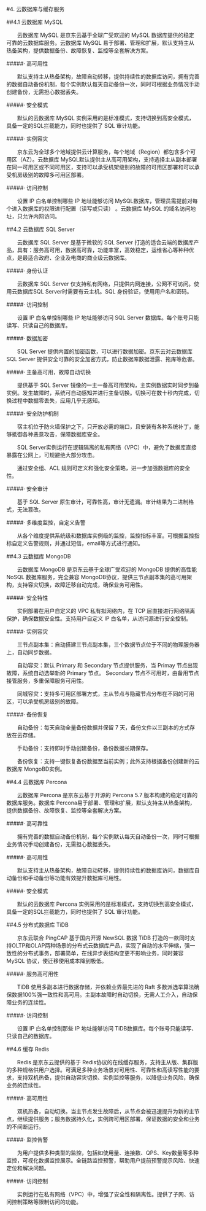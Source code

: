 #4. 云数据库与缓存服务

##4.1 云数据库 MySQL

&emsp;&emsp;云数据库 MySQL 是京东云基于全球广受欢迎的 MySQL
数据库提供的稳定可靠的云数据库服务。云数据库 MySQL
易于部署、管理和扩展，默认支持主从热备架构，提供数据备份、故障恢复、监控等全套解决方案。

#####· 高可用性

&emsp;&emsp;默认支持主从热备架构，故障自动转移，提供持续性的数据库访问，拥有完善的数据自动备份机制，每个实例默认每天自动备份一次，同时可根据业务情况手动创建备份，无需担心数据丢失。

#####· 安全模式

&emsp;&emsp;默认的云数据库 MySQL 实例采用的是标准模式，支持切换到高安全模式，具备一定的SQL拦截能力，同时也提供了 SQL 审计功能。

#####· 实例容灾

&emsp;&emsp;京东云为全球多个地域提供云计算服务，每个地域（Region）都包含多个可用区（AZ）。云数据库 MySQL默认提供主从高可用架构，支持选择主从副本部署在同一可用区或不同可用区，支持可以承受机架级别的故障的可用区部署和可以承受机房级别的故障多可用区部署。

#####· 访问控制

&emsp;&emsp;设置 IP 白名单控制哪些 IP 地址能够访问 MySQL数据库，管理员需提前对每个进入数据库的权限进行配置（读写或只读） 。云数据库 MySQL 的域名访问地址，只允许内网访问。

##4.2 云数据库 SQL Server

&emsp;&emsp;云数据库 SQL Server 是基于微软的 SQL Server 打造的适合云端的数据库产品，具有：服务高可用，数据高可靠，功能丰富，高效稳定，运维省心等种种优点，是最适合政府、企业及电商的商业级云数据库。

#####· 身份认证

&emsp;&emsp;云数据库 SQL Server 仅支持私有网络，只提供内网连接，公网不可访问。使用云数据库SQL Server时需要有云主机。SQL 身份验证，使用用户名和密码。

#####· 访问控制

&emsp;&emsp;设置 IP 白名单控制哪些 IP 地址能够访问 SQL Server 数据库。每个账号只能读写、只读自己的数据库。

#####· 数据加密

&emsp;&emsp;SQL Server 提供内置的加密函数，可以进行数据加密。京东云对云数据库 SQL Server 提供安全可靠的安全加密方式，防止数据库数据泄露、拖库等危害。

#####· 主备高可用，故障自动切换

&emsp;&emsp;提供基于 SQL Server 镜像的一主一备高可用架构，主实例数据实时同步到备实例。发生故障时，系统可自动感知并进行主备切换。切换可在数十秒内完成，切换过程中数据零丢失，应用几乎无感知。

#####· 安全防护机制

&emsp;&emsp;宿主机位于防火墙保护之下，只开放必需的端口，且安装有各种系统补丁，能够抵御各种恶意攻击，保障数据库安全。

&emsp;&emsp;SQL Server实例运行在逻辑隔离的私有网络（VPC）中，避免了数据库直接暴露在公网上，可规避绝大部分攻击。

&emsp;&emsp;通过安全组、ACL 规则可定义和强化安全策略，进一步加强数据库的安全性。

#####· 安全审计

&emsp;&emsp;基于 SQL Server 原生审计，可靠性高，审计无遗漏。审计结果为二进制格式，无法篡改。

#####· 多维度监控，自定义告警

&emsp;&emsp;从各个维度提供系统级和数据库实例级的监控，监控指标丰富。可根据监控指标自定义告警规则，并通过短信，email等方式进行通知。

##4.3 云数据库 MongoDB

&emsp;&emsp;云数据库 MongoDB 是京东云基于全球广受欢迎的 MongoDB 提供的高性能 NoSQL 数据库服务，完全兼容 MongoDB协议，提供三节点副本集的高可用架构，支持容灾切换，故障迁移自动完成，确保业务可用性。

#####· 安全特性

&emsp;&emsp;实例部署在用户自定义的 VPC 私有拟网络内，在 TCP 层直接进行网络隔离保护，确保数据安全性。支持用户自定义 IP 白名单，从访问源进行安全控制。

#####· 实例容灾

&emsp;&emsp;三节点副本集：自动搭建三节点副本集，三个数据节点位于不同的物理服务器上，自动同步数据。

&emsp;&emsp;自动容灾：默认 Primary 和 Secondary 节点提供服务，当 Primay 节点出现故障，系统自动选举新的 Primary 节点。 Secondary 节点不可用时，由备用节点接管服务，多重保障服务可用性。

&emsp;&emsp;同城容灾：支持多可用区部署方式，主从节点与隐藏节点分布在不同的可用区，可以承受机房级别的故障。

#####· 备份恢复

&emsp;&emsp;自动备份：每天自动全量备份数据并保留 7 天，备份文件以三副本的方式存放在云存储。

&emsp;&emsp;手动备份：支持即时手动创建备份，备份数据长期保存。

&emsp;&emsp;备份恢复：支持一键恢复备份数据至当前实例；此外支持根据备份创建新的云数据库
MongoBD实例。

##4.4 云数据库 Percona

&emsp;&emsp;云数据库 Percona 是京东云基于开源的 Percona 5.7 版本构建的稳定可靠的数据库服务。数据库 Percona易于部署、管理和扩展，默认支持主从热备架构，提供数据备份、故障恢复、监控等全套解决方案。

#####· 高可靠性

&emsp;&emsp;拥有完善的数据自动备份机制，每个实例默认每天自动备份一次，同时可根据业务情况手动创建备份，无需担心数据丢失。

#####· 高可用性

&emsp;&emsp;默认支持主从热备架构，故障自动转移，提供持续性的数据库访问，数据库自动备份和手动备份等功能有效提升数据库可用性。

#####· 安全模式

&emsp;&emsp;默认的云数据库 Percona 实例采用的是标准模式，支持切换到高安全模式，具备一定的SQL拦截能力，同时也提供了 SQL 审计功能。

##4.5 分布式数据库 TiDB

&emsp;&emsp;京东云联合 PingCAP 基于国内开源 NewSQL 数据 TiDB 打造的一款同时支持OLTP和OLAP两种场景的分布式云数据库产品，实现了自动的水平伸缩，强一致性的分布式事务，部署简单，在线异步表结构变更不影响业务，同时兼容MySQL 协议，使迁移使用成本降到极低。

#####· 服务高可用性

&emsp;&emsp;TiDB 使用多副本进行数据存储，并依赖业界最先进的 Raft 多数派选举算法确保数据100%强一致性和高可用。主副本故障时自动切换，无需人工介入，自动保障业务的连续性。

#####· 访问控制

&emsp;&emsp;设置 IP 白名单控制那些 IP 地址能够访问 TiDB数据库。每个账号只能读写、只读自己的数据库。

##4.6 缓存 Redis

&emsp;&emsp;Redis 是京东云提供的基于 Redis协议的在线缓存服务，支持主从版、集群版的多种规格供用户选择。可满足多种业务场景对可用性、可靠性和高读写性能的要求，支持双机热备，提供自动容灾切换、实例监控等服务，以降低业务风险，确保业务的连续性。

#####· 高可用性

&emsp;&emsp;双机热备，自动切换。当主节点发生故障后，从节点会被迅速提升为新的主节点，继续提供服务；服务数据持久化，实例跨可用区部署，保证数据的安全和业务的不间断运行。

#####· 监控告警

&emsp;&emsp;为用户提供多种类型的监控，包括如使用量、连接数、QPS、Key数量等多种监控，可视化数据监控展示。全链路监控预警，帮助用户提前预警提示风险、快速定位和解决问题。

#####· 访问控制

&emsp;&emsp;实例运行在私有网络（VPC）中，增强了安全性和隔离性。提供了子网、访问控制策略等限制访问的功能。
